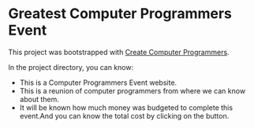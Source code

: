 # Greatest Computer Programmers Event

This project was bootstrapped with [Create Computer Programmers](https://computer-programmers-event.netlify.app/).


 In the project directory, you can know:
<ul>
<li>This is a Computer Programmers Event website.</li>
<li>This is a reunion of computer programmers from where we can know about them.</li>
<li>It will be known how much money was budgeted to complete this event.And you can know the total cost by clicking on the button.</li>
</ul>
